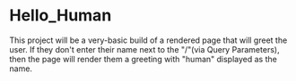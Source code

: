 # Hello_Human
This project will be a very-basic build of a rendered page that will greet the user. If they don't enter their name next to the "/"(via Query Parameters), then the page will render them a greeting with "human" displayed as the name.
